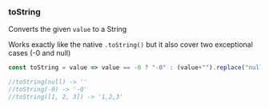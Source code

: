 ### toString

Converts the given `value` to a String

Works exactly like the native `.toString()` but it also cover two exceptional cases (-0 and null)

```js
const toString = value => value == -0 ? "-0" : (value+"").replace("null", "");

//toString(null) -> ''
//toString(-0) -> '-0'
//toString([1, 2, 3]) -> '1,2,3' 
```